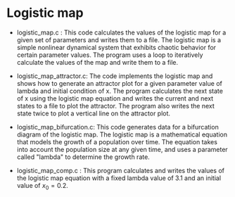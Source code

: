 # Logistic map

- logistic_map.c : This code calculates the values of the logistic map for a given set of parameters and writes them to a file. The logistic map is a simple nonlinear dynamical system that exhibits chaotic behavior for certain parameter values. The program uses a loop to iteratively calculate the values of the map and write them to a file.

- logistic_map_attractor.c: The code implements the logistic map and shows how to generate an attractor plot for a given parameter value of lambda and initial condition of x. The program calculates the next state of x using the logistic map equation and writes the current and next states to a file to plot the attractor. The program also writes the next state twice to plot a vertical line on the attractor plot.

- logistic_map_bifurcation.c: This code generates data for a bifurcation diagram of the logistic map. The logistic map is a mathematical equation that models the growth of a population over time. The equation takes into account the population size at any given time, and uses a parameter called "lambda" to determine the growth rate.

- logistic_map_comp.c : This program calculates and writes the values of the logistic map equation with a fixed lambda value of 3.1 and an initial value of $x_0=0.2$.
